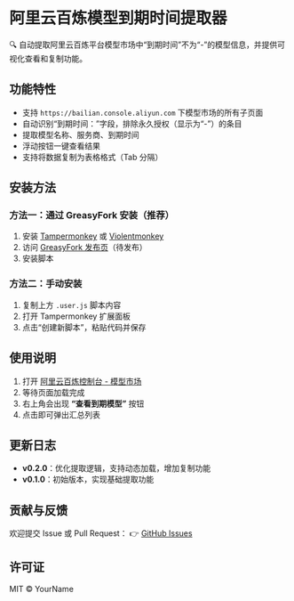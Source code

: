 ﻿# 阿里云百炼模型到期时间提取器

🔍 自动提取阿里云百炼平台模型市场中“到期时间”不为“-”的模型信息，并提供可视化查看和复制功能。

## 功能特性

- 支持 `https://bailian.console.aliyun.com` 下模型市场的所有子页面
- 自动识别“到期时间：”字段，排除永久授权（显示为“-”）的条目
- 提取模型名称、服务商、到期时间
- 浮动按钮一键查看结果
- 支持将数据复制为表格格式（Tab 分隔）

## 安装方法

### 方法一：通过 GreasyFork 安装（推荐）
1. 安装 [Tampermonkey](https://www.tampermonkey.net/) 或 [Violentmonkey](https://violentmonkey.github.io/)
2. 访问 [GreasyFork 发布页](https://greasyfork.org/scripts)（待发布）
3. 安装脚本

### 方法二：手动安装
1. 复制上方 `.user.js` 脚本内容
2. 打开 Tampermonkey 扩展面板
3. 点击“创建新脚本”，粘贴代码并保存

## 使用说明

1. 打开 [阿里云百炼控制台 - 模型市场](https://bailian.console.aliyun.com/console?tab=model#/model-market)
2. 等待页面加载完成
3. 右上角会出现 **“查看到期模型”** 按钮
4. 点击即可弹出汇总列表

## 更新日志

- **v0.2.0**：优化提取逻辑，支持动态加载，增加复制功能
- **v0.1.0**：初始版本，实现基础提取功能

## 贡献与反馈

欢迎提交 Issue 或 Pull Request：
👉 [GitHub Issues](https://github.com/your-username/bailian-extractor/issues)

## 许可证

MIT © YourName
